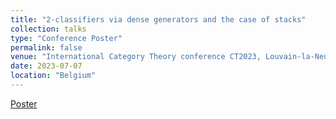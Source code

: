 ```yaml
---
title: "2-classifiers via dense generators and the case of stacks"
collection: talks
type: "Conference Poster"
permalink: false
venue: "International Category Theory conference CT2023, Louvain-la-Neuve"
date: 2023-07-07
location: "Belgium"
---
```

[Poster](https://github.com/lucamesiti/lucamesiti.github.io/blob/beb705e5f07e2cb440e50e5410bfd6dd1222e989/files/Poster-2023-07-07-TwoClassifiersDenseGenStacks.pdf)
